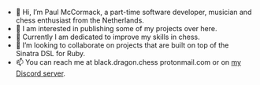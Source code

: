 - 👋 Hi, I’m Paul McCormack, a part-time software developer, musician and chess enthusiast from the Netherlands.
- 👀 I am interested in publishing some of my projects over here.
- 🌱 Currently I am dedicated to improve my skills in chess.
- 💞️ I’m looking to collaborate on projects that are built on top of the Sinatra DSL for Ruby.
- 📫 You can reach me at black.dragon.chess <at> protonmail.com or on [my Discord server](https://discord.gg/tyyCsX3kVu).
